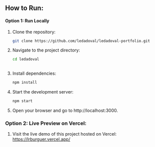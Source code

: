 ## How to Run:

#### Option 1: Run Locally

1. Clone the repository:
   ```bash
   git clone https://github.com/ledadoval/ledadoval-portfolio.git

2. Navigate to the project directory:
    ```bash
    cd ledadoval
  
3. Install dependencies:
    ```bash
    npm install

4. Start the development server:
    ```bash
    npm start

5. Open your browser and go to http://localhost:3000.

### Option 2: Live Preview on Vercel:

1. Visit the live demo of this project hosted on Vercel: https://lrburguer.vercel.app/